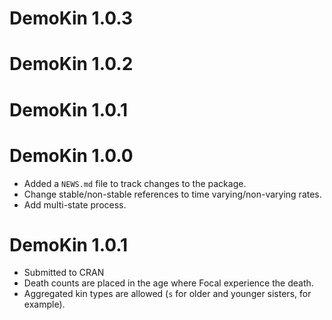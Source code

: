 # DemoKin 1.0.3

# DemoKin 1.0.2

# DemoKin 1.0.1

# DemoKin 1.0.0

* Added a `NEWS.md` file to track changes to the package.
* Change stable/non-stable references to time varying/non-varying rates.
* Add multi-state process.

# DemoKin 1.0.1
* Submitted to CRAN
* Death counts are placed in the age where Focal experience the death.
* Aggregated kin types are allowed (`s` for older and younger sisters, for example).
